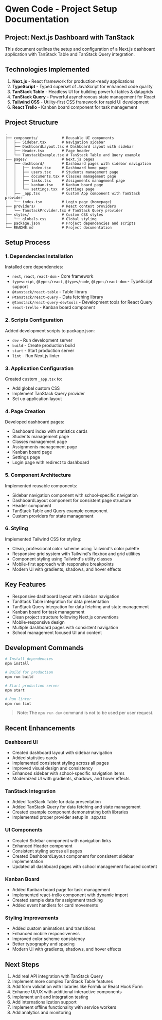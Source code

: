 # Qwen Code - Project Setup Documentation

## Project: Next.js Dashboard with TanStack

This document outlines the setup and configuration of a Next.js dashboard application with TanStack Table and TanStack Query integration.

## Technologies Implemented

1. **Next.js** - React framework for production-ready applications
2. **TypeScript** - Typed superset of JavaScript for enhanced code quality
3. **TanStack Table** - Headless UI for building powerful tables & datagrids
4. **TanStack Query** - Powerful asynchronous state management for React
5. **Tailwind CSS** - Utility-first CSS framework for rapid UI development
6. **React Trello** - Kanban board component for task management

## Project Structure

```
.
├── components/           # Reusable UI components
│   ├── Sidebar.tsx       # Navigation sidebar
│   ├── DashboardLayout.tsx # Dashboard layout with sidebar
│   ├── Header.tsx        # Page header
│   └── TanstackExample.tsx # TanStack Table and Query example
├── pages/                # Next.js pages
│   ├── dashboard/        # Dashboard pages with sidebar navigation
│   │   ├── index.tsx     # Dashboard home page
│   │   ├── users.tsx     # Students management page
│   │   ├── documents.tsx # Classes management page
│   │   ├── tasks.tsx     # Assignments management page
│   │   ├── kanban.tsx    # Kanban board page
│   │   └── settings.tsx  # Settings page
│   ├── _app.tsx          # Custom App component with TanStack provider
│   └── index.tsx         # Login page (homepage)
├── providers/            # React context providers
│   └── TanstackProvider.tsx # TanStack Query provider
├── styles/               # Custom CSS styles
│   └── globals.css       # Global styling
├── package.json          # Project dependencies and scripts
└── README.md             # Project documentation
```

## Setup Process

### 1. Dependencies Installation

Installed core dependencies:
- `next`, `react`, `react-dom` - Core framework
- `typescript`, `@types/react`, `@types/node`, `@types/react-dom` - TypeScript support
- `@tanstack/react-table` - Table library
- `@tanstack/react-query` - Data fetching library
- `@tanstack/react-query-devtools` - Development tools for React Query
- `react-trello` - Kanban board component

### 2. Scripts Configuration

Added development scripts to package.json:
- `dev` - Run development server
- `build` - Create production build
- `start` - Start production server
- `lint` - Run Next.js linter

### 3. Application Configuration

Created custom `_app.tsx` to:
- Add global custom CSS
- Implement TanStack Query provider
- Set up application layout

### 4. Page Creation

Developed dashboard pages:
- Dashboard index with statistics cards
- Students management page
- Classes management page
- Assignments management page
- Kanban board page
- Settings page
- Login page with redirect to dashboard

### 5. Component Architecture

Implemented reusable components:
- Sidebar navigation component with school-specific navigation
- DashboardLayout component for consistent page structure
- Header component
- TanStack Table and Query example component
- Custom providers for state management

### 6. Styling

Implemented Tailwind CSS for styling:
- Clean, professional color scheme using Tailwind's color palette
- Responsive grid system with Tailwind's flexbox and grid utilities
- Component styling using Tailwind's utility classes
- Mobile-first approach with responsive breakpoints
- Modern UI with gradients, shadows, and hover effects

## Key Features

- Responsive dashboard layout with sidebar navigation
- TanStack Table integration for data presentation
- TanStack Query integration for data fetching and state management
- Kanban board for task management
- Clean project structure following Next.js conventions
- Mobile-responsive design
- Multiple dashboard pages with consistent navigation
- School management focused UI and content

## Development Commands

```bash
# Install dependencies
npm install

# Build for production
npm run build

# Start production server
npm start

# Run linter
npm run lint
```

> Note: The `npm run dev` command is not to be used per user request.

## Recent Enhancements

### Dashboard UI
- Created dashboard layout with sidebar navigation
- Added statistics cards
- Implemented consistent styling across all pages
- Improved visual design and consistency
- Enhanced sidebar with school-specific navigation items
- Modernized UI with gradients, shadows, and hover effects

### TanStack Integration
- Added TanStack Table for data presentation
- Added TanStack Query for data fetching and state management
- Created example component demonstrating both libraries
- Implemented proper provider setup in _app.tsx

### UI Components
- Created Sidebar component with navigation links
- Enhanced Header component
- Consistent styling across all pages
- Created DashboardLayout component for consistent sidebar implementation
- Updated all dashboard pages with school management focused content

### Kanban Board
- Added Kanban board page for task management
- Implemented react-trello component with dynamic import
- Created sample data for assignment tracking
- Added event handlers for card movements

### Styling Improvements
- Added custom animations and transitions
- Enhanced mobile responsiveness
- Improved color scheme consistency
- Better typography and spacing
- Modern UI with gradients, shadows, and hover effects

## Next Steps

1. Add real API integration with TanStack Query
2. Implement more complex TanStack Table features
3. Add form validation with libraries like Formik or React Hook Form
4. Enhance UI/UX with additional interactive components
5. Implement unit and integration testing
6. Add internationalization support
7. Implement offline functionality with service workers
8. Add analytics and monitoring